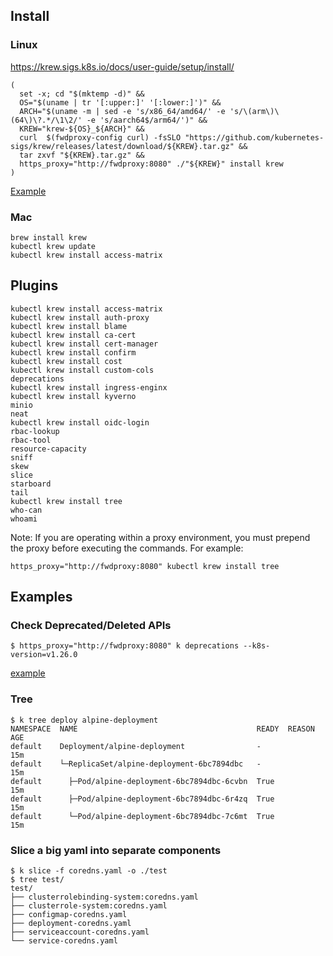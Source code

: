 ## Install

### Linux

https://krew.sigs.k8s.io/docs/user-guide/setup/install/

```
(
  set -x; cd "$(mktemp -d)" &&
  OS="$(uname | tr '[:upper:]' '[:lower:]')" &&
  ARCH="$(uname -m | sed -e 's/x86_64/amd64/' -e 's/\(arm\)\(64\)\?.*/\1\2/' -e 's/aarch64$/arm64/')" &&
  KREW="krew-${OS}_${ARCH}" &&
  curl  $(fwdproxy-config curl) -fsSLO "https://github.com/kubernetes-sigs/krew/releases/latest/download/${KREW}.tar.gz" &&
  tar zxvf "${KREW}.tar.gz" &&
  https_proxy="http://fwdproxy:8080" ./"${KREW}" install krew
)
```

[Example](https://gist.github.com/gengwg/ebdea1c7cc0d230cc8f42a68afed29e7)

### Mac

```
brew install krew
kubectl krew update
kubectl krew install access-matrix
```

## Plugins

```
kubectl krew install access-matrix
kubectl krew install auth-proxy
kubectl krew install blame
kubectl krew install ca-cert
kubectl krew install cert-manager
kubectl krew install confirm
kubectl krew install cost
kubectl krew install custom-cols
deprecations
kubectl krew install ingress-enginx
kubectl krew install kyverno
minio
neat
kubectl krew install oidc-login
rbac-lookup
rbac-tool
resource-capacity
sniff
skew
slice
starboard
tail
kubectl krew install tree
who-can
whoami
```

Note: If you are operating within a proxy environment, you must prepend the proxy before executing the commands. For example:

```
https_proxy="http://fwdproxy:8080" kubectl krew install tree
```

## Examples

### Check Deprecated/Deleted APIs

```
$ https_proxy="http://fwdproxy:8080" k deprecations --k8s-version=v1.26.0
```

[example](https://gist.github.com/gengwg/2abcf404109d218fb2fd908e9f526c0a)

### Tree

```
$ k tree deploy alpine-deployment
NAMESPACE  NAME                                        READY  REASON  AGE
default    Deployment/alpine-deployment                -              15m
default    └─ReplicaSet/alpine-deployment-6bc7894dbc   -              15m
default      ├─Pod/alpine-deployment-6bc7894dbc-6cvbn  True           15m
default      ├─Pod/alpine-deployment-6bc7894dbc-6r4zq  True           15m
default      └─Pod/alpine-deployment-6bc7894dbc-7c6mt  True           15m
```

### Slice a big yaml into separate components

```
$ k slice -f coredns.yaml -o ./test
$ tree test/
test/
├── clusterrolebinding-system:coredns.yaml
├── clusterrole-system:coredns.yaml
├── configmap-coredns.yaml
├── deployment-coredns.yaml
├── serviceaccount-coredns.yaml
└── service-coredns.yaml
```
